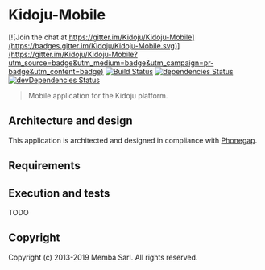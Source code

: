 # Kidoju-Mobile

[![Join the chat at https://gitter.im/Kidoju/Kidoju-Mobile](https://badges.gitter.im/Kidoju/Kidoju-Mobile.svg)](https://gitter.im/Kidoju/Kidoju-Mobile?utm_source=badge&utm_medium=badge&utm_campaign=pr-badge&utm_content=badge)
[![Build Status](https://travis-ci.org/kidoju/Kidoju-Mobile.svg?branch=master)](https://travis-ci.org/kidoju/Kidoju-Mobile)
[![dependencies Status](https://david-dm.org/kidoju/Kidoju-Mobile/status.svg)](https://david-dm.org/kidoju/Kidoju-Mobile)
[![devDependencies Status](https://david-dm.org/kidoju/Kidoju-Mobile/dev-status.svg)](https://david-dm.org/kidoju/Kidoju-Mobile?type=dev)

> Mobile application for the Kidoju platform.

## Architecture and design

This application is architected and designed in compliance with [Phonegap](http://phonegap.com/).

## Requirements



## Execution and tests

TODO

## Copyright

Copyright (c) 2013-2019 Memba Sarl. All rights reserved.
